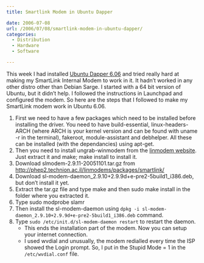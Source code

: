 ```yaml
---
title: Smartlink Modem in Ubuntu Dapper

date: 2006-07-08
url: /2006/07/08/smartlink-modem-in-ubuntu-dapper/
categories:
  - Distribution
  - Hardware
  - Software

---
```

This week I had installed [Ubuntu Dapper 6.06][1] and tried really hard at making my SmartLink Internal Modem to work in it. It hadn&#8217;t worked in any other distro other than Debian Sarge. I started with a 64 bit version of Ubuntu, but it didn&#8217;t help. I followed the instructions in Launchpad and configured the modem. So here are the steps that I followed to make my SmartLink modem work in Ubuntu 6.06.

  1. First we need to have a few packages which need to be installed before installing the driver. You need to have build-essential, linux-headers-ARCH (where ARCH is your kernel version and can be found with uname -r in the terminal), fakeroot, module-assistant and debhelper. All these can be installed (with the dependancies) using apt-get.
  2. Then you need to install ungrab-winmodem from the [linmodem website][2]. Just extract it and make; make install to install it.
  3. Download slmodem-2.9.11-20051101.tar.gz from <http://phep2.technion.ac.il/linmodems/packages/smartlink/>
  4. Download sl-modem-daemon\_2.9.10+2.9.9d+e-pre2-5build1\_i386.deb, but don&#8217;t install it yet.
  5. Extract the tar.gz file and type make and then sudo make install in the folder where you extracted it.
  6. Type sudo modprobe slamr
  7. Then install the sl-modem-daemon using `dpkg -i sl-modem-daemon_2.9.10+2.9.9d+e-pre2-5build1_i386.deb` command.
  8. Type `sudo /etc/init.d/sl-modem-daemon restart` to restart the daemon. 
      * This ends the installation part of the modem. Now you can setup your internet connection. 
      * I used wvdial and unusually, the modem redialled every time the ISP showed the Login prompt. So, I put in the Stupid Mode = 1 in the `/etc/wvdial.conf` file.</ol>

 [1]: http://www.fslog.com/2006/06/01/ubuntu-606-lts-released/
 [2]: http://phep2.technion.ac.il/linmodems/packages/smartlink/
